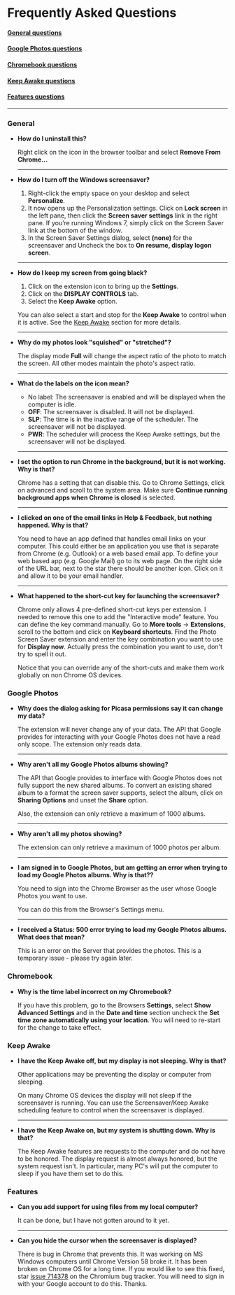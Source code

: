 # Frequently Asked Questions

#### [General questions](#general)

#### [Google Photos questions](#google-photos)

#### [Chromebook questions](#chromebook)

#### [Keep Awake questions](#keep-awake)

#### [Features questions](#features)

  ***

### General

* **How do I uninstall this?**

  Right click on the icon in the browser toolbar and select
  **Remove From Chrome...**

  ***

* **How do I turn off the Windows screensaver?**

  1. Right-click the empty space on your desktop and select **Personalize**.
  2. It now opens up the Personalization settings. Click on **Lock screen** in the left pane, then click the **Screen saver settings** link in the right pane. If you’re running Windows 7, simply click on the Screen Saver link at the bottom of the window.
  3. In the Screen Saver Settings dialog, select **(none)** for the screensaver and Uncheck the box to **On resume, display logon screen**.

  ***

* **How do I keep my screen from going black?**

  1. Click on the extension icon to bring up the **Settings**.
  2. Click on the **DISPLAY CONTROLS** tab.
  3. Select the **Keep Awake** option.

   You can also select a start and stop for the **Keep Awake** to control
   when it is active. See the [Keep Awake](#keep-awake) section for more details.

  ***

* **Why do my photos look "squished" or "stretched"?**

  The display mode **Full** will change the aspect ratio of the photo
  to match the screen.  All other modes maintain the photo's aspect
  ratio.

  ***

* **What do the labels on the icon mean?**

  - No label: The screensaver is enabled and will be displayed when the computer is idle.
  - **OFF**: The screensaver is disabled. It will not be displayed.
  - **SLP**: The time is in the inactive range of the scheduler. The screensaver will not be displayed.
  - **PWR**: The scheduler will process the Keep Awake settings, but the screensaver will not be displayed.

  ***

* **I set the option to run Chrome in the background, but it is not working. Why is that?**

  Chrome has a setting that can disable this. Go to Chrome Settings,
  click on advanced and scroll to the system area. Make sure
  **Continue running background apps when Chrome is closed** is selected.

  ***

* **I clicked on one of the email links in Help & Feedback, but nothing happened. Why is that?**

  You need to have an app defined that handles email links on your computer.
  This could either be an application you use that is separate from Chrome (e.g. Outlook)
  or a web based email app. To define your web based app (e.g. Google Mail)
  go to its web page. On the right side of the URL bar, next to the star
  there should be another icon. Click on it and allow it to be your email
  handler.

  ***

* **What happened to the short-cut key for launching the screensaver?**

    Chrome only allows 4 pre-defined short-cut keys per extension.
    I needed to remove this one to add the "Interactive mode" feature.
    You can define the key command manually. Go to **More tools** -> **Extensions**,
    scroll to the bottom and click on **Keyboard shortcuts**.
    Find the Photo Screen Saver extension and enter the key combination
    you want to use for **Display now**. Actually press the combination
    you want to use, don't try to spell it out.

    Notice that you can override any of the short-cuts and make them work
    globally on non Chrome OS devices.

### Google Photos

* **Why does the dialog asking for Picasa permissions say it can change my data?**

    The extension will never change any of your data.
    The API that Google provides for interacting with your Google Photos
    does not have a read only scope. The extension only reads data.

  ***

* **Why aren't all my Google Photos albums showing?**

    The API that Google provides to interface with Google Photos does
    not fully support the new shared albums.  To convert an existing
    shared album to a format the screen saver supports,
    select the album, click on **Sharing Options** and unset the **Share**
    option.

    Also, the extension can only retrieve a maximum of 1000 albums.

  ***

* **Why aren't all my photos showing?**

    The extension can only retrieve a maximum of 1000 photos per album.
  
  ***

* **I am signed in to Google Photos, but am getting an error when trying to load my Google Photos albums. Why is that??**

    You need to sign into the Chrome Browser as the user whose Google 
    Photos you want to use.
    
    You can do this from the Browser's Settings menu.
  
  ***

* **I received a Status: 500 error trying to load my Google Photos albums. What does that mean?**

  This is an error on the Server that provides the photos.
  This is a temporary issue - please try again later.

### Chromebook

* **Why is the time label incorrect on my Chromebook?**

  If you have this problem, go to the Browsers **Settings**,
  select **Show Advanced Settings** and in the **Date and time** section
  uncheck the **Set time zone automatically using your location**.
  You will need to re-start for the change to take effect.

### Keep Awake

* **I have the Keep Awake off, but my display is not sleeping. Why is that?**

  Other applications may be preventing the display or computer from sleeping.

  On many Chrome OS devices the display will not sleep if the screensaver is running.
  You can use the Screensaver/Keep Awake scheduling feature to control when the screensaver is displayed.

  ***

* **I have the Keep Awake on, but my system is shutting down. Why is that?**

  The Keep Awake features are requests to the computer and do not have to be honored.
  The display request is almost always honored, but the system request isn't. In
  particular, many PC's will put the computer to sleep if you have them set to do this.

### Features

* **Can you add support for using files from my local computer?**

  It can be done, but I have not gotten around to it yet.
  
  ***

* **Can you hide the cursor when the screensaver is displayed?**

    There is bug in Chrome that prevents this. It was working on MS Windows
    computers until Chrome Version 58 broke it. It has been broken on Chrome OS
    for a long time. If you would like to see this fixed, star
    [issue 714378](https://bugs.chromium.org/p/chromium/issues/detail?id=714378)
    on the Chromium bug tracker. You will need to sign in with your Google account
    to do this. Thanks.


  <br />
